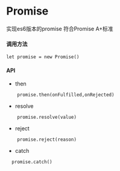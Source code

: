 # Promise
实现es6版本的promise 符合Promise A+标准

#### 调用方法
```
let promise = new Promise()
```
#### API
- then
```
    promise.then(onFulfilled,onRejected)
```
- resolve 
```
    promise.resolve(value)
```
- reject
```
    promise.reject(reason)
```

- catch
```
  promise.catch()
```
